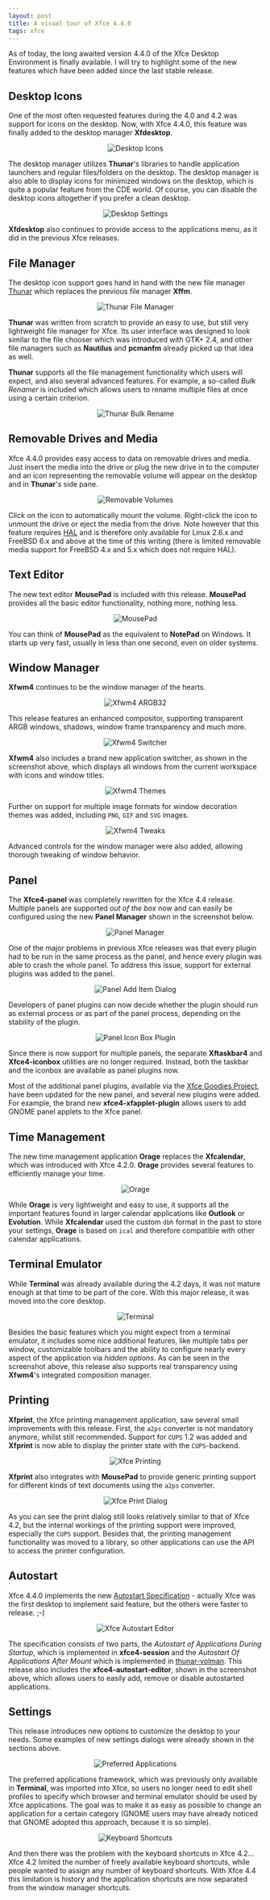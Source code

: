 ```yaml
---
layout: post
title: A visual tour of Xfce 4.4.0
tags: xfce
---
```


As of today, the long awaited version 4.4.0 of the Xfce Desktop Environment is finally
available. I will try to highlight some of the new features which have been added since
the last stable release.


## Desktop Icons

One of the most often requested features during the 4.0 and 4.2 was support for icons
on the desktop. Now, with Xfce 4.4.0, this feature was finally added to the desktop
manager <b>Xfdesktop</b>.

<center><img src="/images/2007/xfce44-desktop-icons.png" alt="Desktop Icons" /></center>

The desktop manager utilizes <b>Thunar</b>'s libraries to handle application launchers
and regular files/folders on the desktop. The desktop manager is also able to display
icons for minimized windows on the desktop, which is quite a popular feature from the CDE
world. Of course, you can disable the desktop icons altogether if you prefer a clean
desktop.

<center><img src="/images/2007/xfce44-desktop-settings.png" alt="Desktop Settings" /></center> 

<b>Xfdesktop</b> also continues to provide access to the applications menu, as it did in
the previous Xfce releases.


## File Manager

The desktop icon support goes hand in hand with the new file manager <a
href="http://thunar.xfce.org/">Thunar</a> which replaces the previous file manager <b>Xffm</b>.

<center><img src="/images/2007/xfce44-thunar.png" alt="Thunar File Manager" /></center>

<b>Thunar</b> was written from scratch to provide an easy to use, but still very lightweight
file manager for Xfce. Its user interface was designed to look similar to the file chooser
which was introduced with GTK+ 2.4, and other file managers such as <b>Nautilus</b> and
<b>pcmanfm</b> already picked up that idea as well.

<b>Thunar</b> supports all the file management functionality which users will expect, and also
several advanced features. For example, a so-called <i>Bulk Renamer</i> is included which allows
users to rename multiple files at once using a certain criterion.

<center><img src="/images/2007/xfce44-thunar-bulk-rename.png" alt="Thunar Bulk Rename" /></center>


## Removable Drives and Media

Xfce 4.4.0 provides easy access to data on removable drives and media. Just insert the media
into the drive or plug the new drive in to the computer and an icon representing the removable
volume will appear on the desktop and in <b>Thunar</b>'s side pane.

<center><img src="/images/2007/xfce44-removable-volumes.png" alt="Removable Volumes" /></center>

Click on the icon to automatically mount the volume. Right-click the icon to unmount the drive 
or eject the media from the drive. Note however that this feature requires <a
href="http://freedesktop.org/wiki/Software_2fhal">HAL</a> and is therefore only available for 
Linux 2.6.x and FreeBSD 6.x and above at the time of this writing (there is limited removable 
media support for FreeBSD 4.x and 5.x which does not require HAL).


## Text Editor

The new text editor <b>MousePad</b> is included with this release. <b>MousePad</b> provides all
the basic editor functionality, nothing more, nothing less.

<center><img src="/images/2007/xfce44-mousepad.png" alt="MousePad" /></center>

You can think of <b>MousePad</b> as the equivalent to <b>NotePad</b> on Windows. It starts up
very fast, usually in less than one second, even on older systems.


## Window Manager

<b>Xfwm4</b> continues to be the window manager of the hearts.

<center><img src="/images/2007/xfce44-xfwm4-argb32.png" alt="Xfwm4 ARGB32" /></center>

This release features an enhanced compositor, supporting transparent ARGB windows, shadows,
window frame transparency and much more.

<center><img src="/images/2007/xfce44-xfwm4-switcher.png" alt="Xfwm4 Switcher" /></center>

<b>Xfwm4</b> also includes a brand new application switcher, as shown in the screenshot above,
which displays all windows from the current workspace with icons and window titles.

<center><img src="/images/2007/xfce44-xfwm4-themes.png" alt="Xfwm4 Themes" /></center>

Further on support for multiple image formats for window decoration themes was added, including
<code>PNG</code>, <code>GIF</code> and <code>SVG</code> images.

<center><img src="/images/2007/xfce44-xfwm4-tweaks.png" alt="Xfwm4 Tweaks" /></center>

Advanced controls for the window manager were also added, allowing thorough tweaking of window
behavior.


## Panel

The <b>Xfce4-panel</b> was completely rewritten for the Xfce 4.4 release. Multiple panels are
supported <i>out of the box</i> now and can easily be configured using the new <b>Panel
Manager</b> shown in the screenshot below.

<center><img src="/images/2007/xfce44-panel-manager.png" alt="Panel Manager" /></center>

One of the major problems in previous Xfce releases was that every plugin had to be run
in the same process as the panel, and hence every plugin was able to crash the whole
panel. To address this issue, support for external plugins was added to the panel.

<center><img src="/images/2007/xfce44-panel-additem.png" alt="Panel Add Item Dialog" /></center>

Developers of panel plugins can now decide whether the plugin should run as external
process or as part of the panel process, depending on the stability of the plugin.

<center><img src="/images/2007/xfce44-panel-iconbox.png" alt="Panel Icon Box Plugin" /></center>

Since there is now support for multiple panels, the separate <b>Xftaskbar4</b> and
<b>Xfce4-iconbox</b> utilities are no longer required. Instead, both the taskbar and
the iconbox are available as panel plugins now.

Most of the additional panel plugins, available via the <a href="http://goodies.xfce.org/">Xfce
Goodies Project</a>, have been updated for the new panel, and several new plugins were added.
For example, the brand new <b>xfce4-xfapplet-plugin</b> allows users to add GNOME panel applets
to the Xfce panel.


## Time Management

The new time management application <b>Orage</b> replaces the <b>Xfcalendar</b>, which was
introduced with Xfce 4.2.0. <b>Orage</b> provides several features to efficiently manage
your time.

<center><img src="/images/2007/xfce44-orage.png" alt="Orage" /></center>

While <b>Orage</b> is very lightweight and easy to use, it supports all the important features
found in larger calendar applications like <b>Outlook</b> or <b>Evolution</b>. While
<b>Xfcalendar</b> used the custom <code>dbh</code> format in the past to store your settings,
<b>Orage</b> is based on <code>ical</code> and therefore compatible with other calendar
applications.


## Terminal Emulator

While <b>Terminal</b> was already available during the 4.2 days, it was not mature enough at
that time to be part of the core. With this major release, it was moved into the core desktop.

<center><img src="/images/2007/xfce44-terminal.png" alt="Terminal" /></center>

Besides the basic features which you might expect from a terminal emulator, it includes some nice
additional features, like multiple tabs per window, customizable toolbars and the ability
to configure nearly every aspect of the application via <i>hidden options</i>. As can be
seen in the screenshot above, this release also supports real transparency using <b>Xfwm4</b>'s
integrated composition manager.


## Printing

<b>Xfprint</b>, the Xfce printing management application, saw several small improvements with
this release. First, the <code>a2ps</code> converter is not mandatory anymore, whilst still
recommended. Support for <code>CUPS</code> 1.2 was added and <b>Xfprint</b> is now able to
display the printer state with the <code>CUPS</code>-backend.

<center><img src="/images/2007/xfce44-xfprint.png" alt="Xfce Printing" /></center>

<b>Xfprint</b> also integrates with <b>MousePad</b> to provide generic printing support for
different kinds of text documents using the <code>a2ps</code> converter.

<center><img src="/images/2007/xfce44-xfprint-dialog.png" alt="Xfce Print Dialog" /></center>

As you can see the print dialog still looks relatively similar to that of Xfce 4.2, but the
internal workings of the printing support were improved, especially the <code>CUPS</code>
support. Besides that, the printing management functionality was moved to a library, so other
applications can use the API to access the printer configuration.


## Autostart

Xfce 4.4.0 implements the new <a
href="http://freedesktop.org/wiki/Standards_2fautostart_2dspec">Autostart Specification</a> -
actually Xfce was the first desktop to implement said feature, but the others were faster to
release. ;-)

<center><img src="/images/2007/xfce44-autostart.png" alt="Xfce Autostart Editor" /></center>

The specification consists of two parts, the <i>Autostart of Applications During Startup</i>,
which is implemented in <b>xfce4-session</b> and the <i>Autostart Of Applications After
Mount</i> which is implemented in <a
href="http://foo-projects.org/~benny/projects/thunar-volman/index.html">thunar-volman</a>.
This release also includes the <b>xfce4-autostart-editor</b>, shown in the screenshot above,
which allows users to easily add, remove or disable autostarted applications.


## Settings

This release introduces new options to customize the desktop to your needs. Some examples of
new settings dialogs were already shown in the sections above.

<center><img src="/images/2007/xfce44-preferences-applications.png" alt="Preferred Applications" /></center>

The preferred applications framework, which was previously only available in <b>Terminal</b>,
was imported into Xfce, so users no longer need to edit shell profiles to specify which browser
and terminal emulator should be used by Xfce applications. The goal was to make it as easy as
possible to change an application for a certain category (GNOME users may have already noticed
that GNOME adopted this approach, because it is so simple).

<center><img src="/images/2007/xfce44-preferences-keyboard.png" alt="Keyboard Shortcuts" /></center>

And then there was the problem with the keyboard shortcuts in Xfce 4.2... Xfce 4.2 limited
the number of freely available keyboard shortcuts, while people wanted to assign any number
of keyboard shortcuts. With Xfce 4.4 this limitation is history and the application shortcuts
are now separated from the window manager shortcuts.



